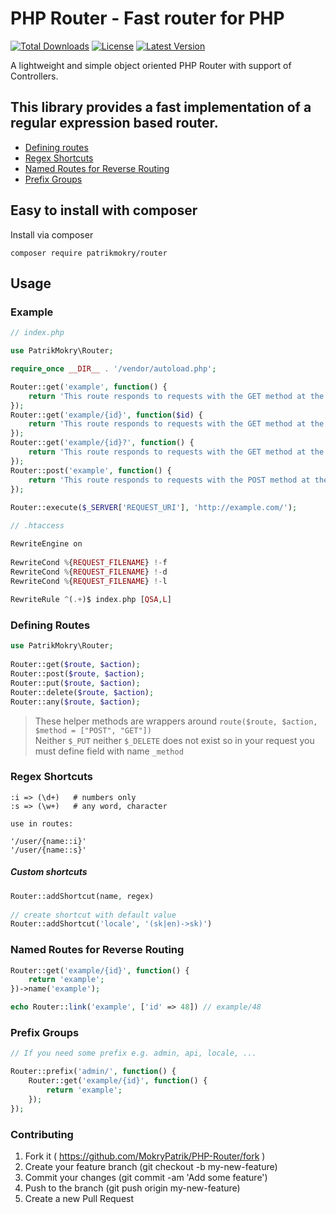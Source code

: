 
# PHP Router - Fast router for PHP  
[![Total Downloads](https://poser.pugx.org/patrikmokry/router/downloads)](https://packagist.org/packages/patrikmokry/router) [![License](https://poser.pugx.org/patrikmokry/router/license)](https://packagist.org/packages/patrikmokry/router) [![Latest Version](https://poser.pugx.org/patrikmokry/router/v/unstable)](https://packagist.org/packages/patrikmokry/router)

A lightweight and simple object oriented PHP Router with support of Controllers.
  
## This library provides a fast implementation of a regular expression based router.  
  
 * [Defining routes](#defining-routes)  
 * [Regex Shortcuts](#regex-shortcuts)  
 * [Named Routes for Reverse Routing ](#named-routes-for-reverse-routing)  
 * [Prefix Groups](#prefix-groups) 
  
## Easy to install with composer  

Install via composer  

```  
composer require patrikmokry/router  
```  
  
Usage  
-----  
### Example  
  
~~~PHP
// index.php

use PatrikMokry\Router;  

require_once __DIR__ . '/vendor/autoload.php';  

Router::get('example', function() {  
    return 'This route responds to requests with the GET method at the path /example';  
});  
Router::get('example/{id}', function($id) {  
    return 'This route responds to requests with the GET method at the path /example/<anything>';  
});  
Router::get('example/{id}?', function() {  
    return 'This route responds to requests with the GET method at the path /example/[optional]';  
});  
Router::post('example', function() {  
    return 'This route responds to requests with the POST method at the path /example';  
});  
  
Router::execute($_SERVER['REQUEST_URI'], 'http://example.com/');  
~~~  
~~~PHP
// .htaccess

RewriteEngine on  
  
RewriteCond %{REQUEST_FILENAME} !-f  
RewriteCond %{REQUEST_FILENAME} !-d  
RewriteCond %{REQUEST_FILENAME} !-l  
  
RewriteRule ^(.+)$ index.php [QSA,L]
~~~
  
### Defining Routes  
  
~~~PHP  
use PatrikMokry\Router;  
  
Router::get($route, $action);  
Router::post($route, $action);  
Router::put($route, $action);  
Router::delete($route, $action);  
Router::any($route, $action);  
~~~  
  
 > These helper methods are wrappers around `route($route, $action, $method = ["POST", "GET"])`  
 > Neither `$_PUT` neither `$_DELETE` does not exist so in your request you must define field with name `_method`

### Regex Shortcuts  
  
```  
:i => (\d+)   # numbers only  
:s => (\w+)   # any word, character  
  
use in routes:  
  
'/user/{name::i}'  
'/user/{name::s}'  
```  
  
##### Custom shortcuts  
  
~~~PHP  
Router::addShortcut(name, regex)  
  
// create shortcut with default value
Router::addShortcut('locale', '(sk|en)->sk)')  
~~~  
  
  
### Named Routes for Reverse Routing 
  
~~~PHP  
Router::get('example/{id}', function() {
	return 'example';
})->name('example');

echo Router::link('example', ['id' => 48]) // example/48
~~~  
  
### Prefix Groups  
  
~~~PHP 
// If you need some prefix e.g. admin, api, locale, ...

Router::prefix('admin/', function() {
	Router::get('example/{id}', function() {
		return 'example';
	});
});
~~~  

### Contributing

1. Fork it ( https://github.com/MokryPatrik/PHP-Router/fork )
2. Create your feature branch (git checkout -b my-new-feature)
3. Commit your changes (git commit -am 'Add some feature')
4. Push to the branch (git push origin my-new-feature)
5. Create a new Pull Request